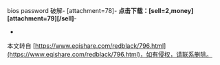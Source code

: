 bios password 破解-
\[attachment=78\]-
**点击下载：\[sell=2,money\]\[attachment=79\]\[/sell\]**-

-

本文转自 [https://www.eqishare.com/redblack/796.html](https://www.eqishare.com/redblack/796.html)，如有侵权，请联系删除。